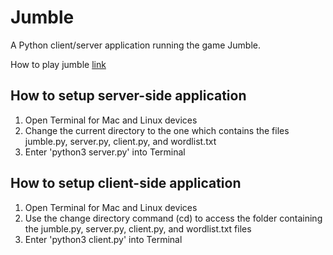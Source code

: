 # Jumble

A Python client/server application running the game Jumble.

How to play jumble [link](https://en.wikipedia.org/wiki/Jumble)

## How to setup server-side application
  1. Open Terminal for Mac and Linux devices
  2. Change the current directory to the one which contains the files jumble.py, server.py, client.py, and wordlist.txt
  3. Enter 'python3 server.py' into Terminal
  
## How to setup client-side application
  1. Open Terminal for Mac and Linux devices
  2. Use the change directory command (cd) to access the folder containing the jumble.py, server.py, client.py, and wordlist.txt files
  3. Enter 'python3 client.py' into Terminal
